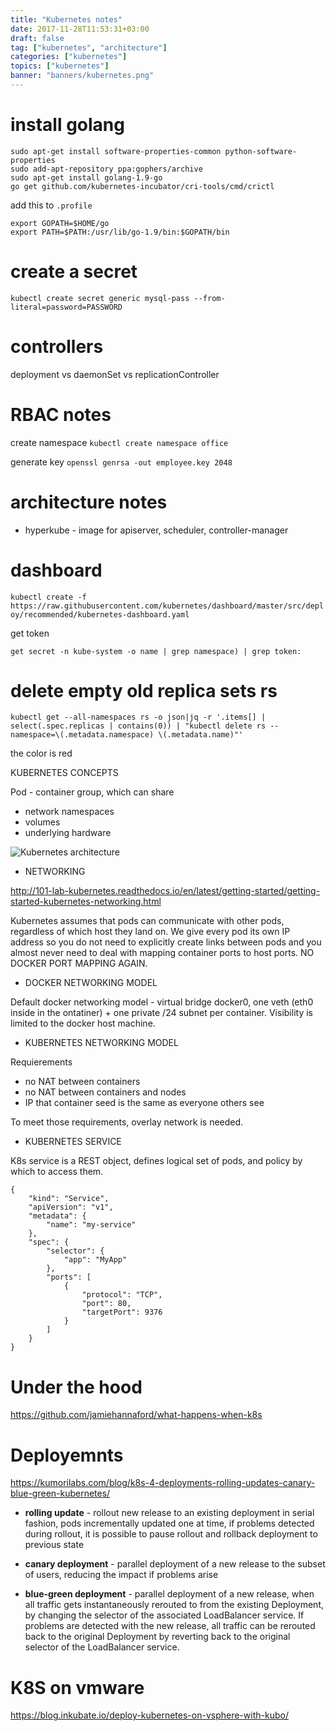 ```yaml
---
title: "Kubernetes notes"
date: 2017-11-28T11:53:31+03:00
draft: false
tag: ["kubernetes", "architecture"]
categories: ["kubernetes"]
topics: ["kubernetes"]
banner: "banners/kubernetes.png"
---
```


# install golang
```
sudo apt-get install software-properties-common python-software-properties
sudo add-apt-repository ppa:gophers/archive
sudo apt-get install golang-1.9-go
go get github.com/kubernetes-incubator/cri-tools/cmd/crictl
```

add this to `.profile`
```
export GOPATH=$HOME/go
export PATH=$PATH:/usr/lib/go-1.9/bin:$GOPATH/bin
```

# create a secret

`kubectl create secret generic mysql-pass --from-literal=password=PASSWORD`

# controllers
deployment vs daemonSet vs replicationController

# RBAC notes

create namespace
`kubectl create namespace office`


generate key
`openssl genrsa -out employee.key 2048`


# architecture notes

* hyperkube - image for apiserver, scheduler, controller-manager


# dashboard

`kubectl create -f https://raw.githubusercontent.com/kubernetes/dashboard/master/src/deploy/recommended/kubernetes-dashboard.yaml`

get token
```kubectl -n kube-system describe $(kubectl -n kube-system \
get secret -n kube-system -o name | grep namespace) | grep token:
```


# delete empty old replica sets rs

```
kubectl get --all-namespaces rs -o json|jq -r '.items[] | select(.spec.replicas | contains(0)) | "kubectl delete rs --namespace=\(.metadata.namespace) \(.metadata.name)"'
```

the color is red

KUBERNETES CONCEPTS

Pod - container group, which can share

* network namespaces
* volumes
* underlying hardware

![Kubernetes architecture](https://cdn.yongbok.net/ruo91/architecture/k8s/v1.1/kubernetes_architecture.png)




* NETWORKING

http://101-lab-kubernetes.readthedocs.io/en/latest/getting-started/getting-started-kubernetes-networking.html

Kubernetes assumes that pods can communicate with other pods, regardless of which host they land on.
We give every pod its own IP address so you do not need to explicitly create links between pods and
you almost never need to deal with mapping container ports to host ports. NO DOCKER PORT MAPPING AGAIN.

* DOCKER NETWORKING MODEL

Default docker networking model - virtual bridge docker0, one veth (eth0 inside in the ontatiner) + one private /24 subnet per container.
Visibility is limited to the docker host machine.

* KUBERNETES NETWORKING MODEL

Requierements  

* no NAT between containers
* no NAT between containers and nodes
* IP that container seed is the same as everyone others see

To meet those requirements, overlay network is needed.

* KUBERNETES SERVICE

K8s service is a REST object, defines logical set of pods, and policy by which to access them.



```
{
    "kind": "Service",
    "apiVersion": "v1",
    "metadata": {
        "name": "my-service"
    },
    "spec": {
        "selector": {
            "app": "MyApp"
        },
        "ports": [
            {
                "protocol": "TCP",
                "port": 80,
                "targetPort": 9376
            }
        ]
    }
}
```

# Under the hood

https://github.com/jamiehannaford/what-happens-when-k8s

# Deployemnts

https://kumorilabs.com/blog/k8s-4-deployments-rolling-updates-canary-blue-green-kubernetes/

* **rolling update** - rollout new release to an existing deployment in serial fashion, pods incrementally updated one at time, if problems detected during rollout, it is possible to pause rollout and rollback deployment to previous state

* **canary deployment** - parallel deployment of a new release to the subset of users, reducing the impact if problems arise

* **blue-green deployment** - parallel deployment of a new release, when all traffic gets instantaneously rerouted to from the existing Deployment, by changing the selector of the associated LoadBalancer service. If problems are detected with the new release, all traffic can be rerouted back to the original Deployment by reverting back to the original selector of the LoadBalancer service.

# K8S on vmware

https://blog.inkubate.io/deploy-kubernetes-on-vsphere-with-kubo/
